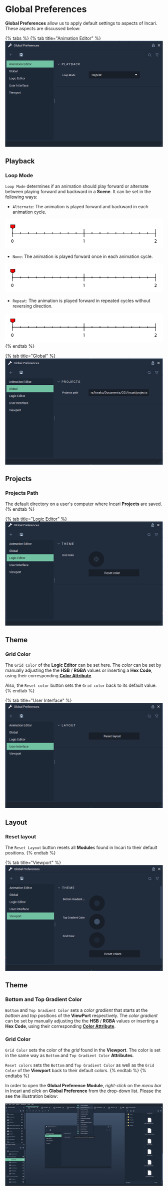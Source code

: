 # Global Preferences

**Global Preferences** allow us to apply default settings to aspects of Incari. These aspects are discussed below:

{% tabs %}
{% tab title="Animation Editor" %}
![](../.gitbook/assets/animation-editor.PNG)

## Playback

### Loop Mode

`Loop Mode` determines if an animation should play forward or alternate between playing forward and backward in a **Scene**. It can be set in the following ways:

* `Alternate`: The animation is played forward and backward in each animation cycle.

![](../.gitbook/assets/interpolation-mode-alternate.gif)

* `None`: The animation is played forward once in each animation cycle.

![](../.gitbook/assets/interpolation-mode-once.gif)

* `Repeat`: The animation is played forward in repeated cycles without reversing direction.

![](../.gitbook/assets/interpolation-mode-repeat.gif)
{% endtab %}

{% tab title="Global" %}
![](../.gitbook/assets/global.PNG)

## Projects

### Projects Path

The default directory on a user's computer where Incari **Projects** are saved.
{% endtab %}

{% tab title="Logic Editor" %}
![](../.gitbook/assets/logic-editor.PNG)

## Theme

### Grid Color

The `Grid Color` of the **Logic Editor** can be set here. The _color_ can be set by manually adjusting the the **HSB** / **RGBA** values or inserting a **Hex Code**, using their corresponding [**Color Attribute**](https://github.com/cgi-studio-gmbh/incari-doc/tree/66656c2442958de634bc73f77b533a03f83df0fb/_archive/attributes/attribute-types/color-attributes.md).

Also, the `Reset color` button sets the `Grid color` back to its default value.
{% endtab %}

{% tab title="User Interface" %}
![](../.gitbook/assets/user-interface.PNG)

## Layout

### Reset layout

The `Reset Layout` button resets all **Module**s found in Incari to their default positions.
{% endtab %}

{% tab title="Viewport" %}
![](../.gitbook/assets/viewport.PNG)

## Theme

### Bottom and Top Gradient Color

`Bottom` and `Top Gradient Color` sets a _color gradient_ that starts at the _bottom_ and _top_ positions of the **ViewPort** respectively. The _color gradient_ can be set by manually adjusting the the **HSB** / **RGBA** values or inserting a **Hex Code**, using their corresponding [**Color Attribute**](https://github.com/cgi-studio-gmbh/incari-doc/tree/66656c2442958de634bc73f77b533a03f83df0fb/_archive/attributes/attribute-types/color-attributes.md).

### Grid Color

`Grid Color` sets the color of the _grid_ found in the **Viewport**. The color is set in the same way as `Bottom` and `Top Gradient Color` **Attributes**.

`Reset colors` sets the `Bottom` and `Top Gradient Color` as well as the `Grid Color` of the **Viewport** back to their default colors.
{% endtab %}
{% endtabs %}

In order to open the **Global Preference** **Module**, _right-click_ on the _menu bar_ in Incari and _click_ on **Global Preference** from the drop-down list. Please the see the illustration below:

![](../.gitbook/assets/open-global-preferences.PNG)

